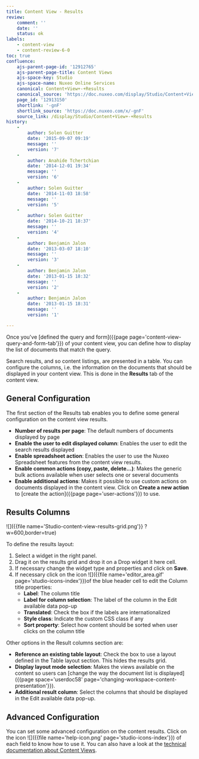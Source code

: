 ```yaml
---
title: Content View - Results
review:
    comment: ''
    date: ''
    status: ok
labels:
    - content-view
    - content-review-6-0
toc: true
confluence:
    ajs-parent-page-id: '12912765'
    ajs-parent-page-title: Content Views
    ajs-space-key: Studio
    ajs-space-name: Nuxeo Online Services
    canonical: Content+View+-+Results
    canonical_source: 'https://doc.nuxeo.com/display/Studio/Content+View+-+Results'
    page_id: '12913150'
    shortlink: '-gnF'
    shortlink_source: 'https://doc.nuxeo.com/x/-gnF'
    source_link: /display/Studio/Content+View+-+Results
history:
    - 
        author: Solen Guitter
        date: '2015-09-07 09:19'
        message: ''
        version: '7'
    - 
        author: Anahide Tchertchian
        date: '2014-12-01 19:34'
        message: ''
        version: '6'
    - 
        author: Solen Guitter
        date: '2014-11-03 18:58'
        message: ''
        version: '5'
    - 
        author: Solen Guitter
        date: '2014-10-21 18:37'
        message: ''
        version: '4'
    - 
        author: Benjamin Jalon
        date: '2013-03-07 18:10'
        message: ''
        version: '3'
    - 
        author: Benjamin Jalon
        date: '2013-01-15 18:32'
        message: ''
        version: '2'
    - 
        author: Benjamin Jalon
        date: '2013-01-15 18:31'
        message: ''
        version: '1'

---
```

Once you've [defined the query and form]({{page page='content-view-query-and-form-tab'}})&nbsp;of your content view, you can define how to display the list of documents that match the query.

Search results, and so content listings, are presented in a table. You can configure the columns, i.e. the information on the documents that should be displayed in your content view. This is done in the **Results** tab of the content view.

## General Configuration

The first section of the Results tab enables you to define some general configuration on the content view results.

*   **Number of results per page**: The default numbers of documents displayed by page
*   **Enable the user to edit displayed column**: Enables the user to edit the search results displayed
*   **Enable spreadsheet action**: Enables the user to use the Nuxeo Spreadsheet features from the content view results.
*   **Enable common actions (copy, paste, delete...)**: Makes the generic bulk actions available when user selects one or several documents
*   **Enable additional actions**: Makes it possible to use custom actions on documents displayed in the content view. Click on **Create a new action** to [create the action]({{page page='user-actions'}}) to use.

## Results Columns

![]({{file name='Studio-content-view-results-grid.png'}} ?w=600,border=true)

To define the results layout:

1.  Select a widget in the right panel.
2.  Drag it on the results grid and drop it on a Drop widget it here cell.
3.  If necessary change the widget type and properties and click on **Save**.
4.  If necessary click on the icon ![]({{file name='editor_area.gif' page='studio-icons-index'}})of the blue header cell to edit the Column title properties:
    *   **Label**: The column title
    *   **Label for column selection**: The label of the column in the Edit available data pop-up
    *   **Translated**: Check the box if the labels are internationalized
    *   **Style class**: Indicate the custom CSS class if any
    *   **Sort property**: Select how content should be sorted when user clicks on the column title

Other options in the Result columns section are:

*   **Reference an existing table layout**: Check the box to use a layout defined in the Table layout section. This hides the results grid.
*   **Display layout mode selection**: Makes the views available on the content so users can [change the way the document list is displayed]({{page space='userdoc58' page='changing-workspace-content-presentation'}}).
*   **Additional result column**: Select the columns that should be displayed in the Edit available data pop-up.

## Advanced Configuration

You can set some advanced configuration on the content results. Click on the icon ![]({{file name='help-icon.png' page='studio-icons-index'}}) of each field to know how to use it. You can also have a look at the [technical documentation about Content Views](http://doc.nuxeo.com/x/FQ4z).